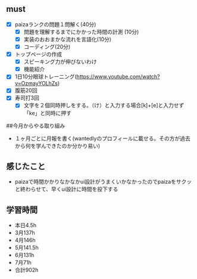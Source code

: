 
## must
- [x] paizaランクの問題１問解く(40分)
  - [x] 問題を理解するまでにかかった時間の計測 (10分)
  - [x] 実装のおおまかな流れを言語化(10分)
  - [x] コーディング(20分)
- [x] トップページの作成
  - [x] スピーキング力が伸びないわけ
  - [x] 機能紹介

- [x] 1日10分眼球トレーニング(https://www.youtube.com/watch?v=OzmayYOLhZs)
- [x] 腹筋20回
- [x] 寿司打3回
  - [x] 文字を２個同時押しをする。（け）と入力する場合[k]+[e]と入力せず「ke」と同時に押す

##今月からやる取り組み
- １ヶ月ごとに月報を書く(wantedlyのプロフィールに載せる。その方が過去から何を学んできたのか分かり易い)



## 感じたこと
- paizaで時間かかりなかなかui設計がうまくいかなかったのでpaizaをサクッと終わらせて、早くui設計に時間を投下する

## 学習時間
  - 本日4.5h
  - 3月137h
  - 4月146h
  - 5月141.5h
  - 6月131h
  - 7月71h
  - 合計902h
    

